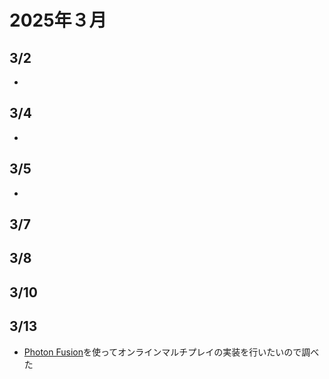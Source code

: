 # 2025年３月
## 3/2
-
## 3/4
-
## 3/5
- 
## 3/7
## 3/8
## 3/10
## 3/13
- [Photon Fusion](https://zenn.dev/taishi_busido90/articles/a4992d16a77b46)を使ってオンラインマルチプレイの実装を行いたいので調べた
